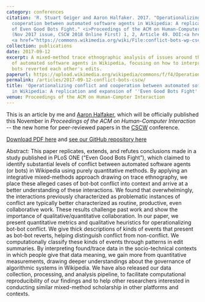 ```yaml
---
category: conferences
citation: 'R. Stuart Geiger and Aaron Halfaker. 2017. "Operationalizing conflict and
  cooperation between automated software agents in Wikipedia: A replication and expansion
  of Even Good Bots Fight." <i>Proceedings of the ACM on Human-Computer Interaction</i>
  (Nov 2017 issue, CSCW 2018 Online First) 1, 2, Article 49. DOI:<a href="https://doi.org/10.1145/3134684">https://doi.org/10.1145/3134684</a>.
  <a href="https://commons.wikimedia.org/wiki/File:conflict-bots-wp-cscw.pdf.">https://commons.wikimedia.org/wiki/File:conflict-bots-wp-cscw.pdf.</a>'
collection: publications
date: 2017-09-12
excerpt: A mixed-method trace ethnographic analysis of issues around the governance
  of automated software agents in Wikipedia, focusing on how to interpret cases where
  bots reverted each other's edits.
paperurl: https://upload.wikimedia.org/wikipedia/commons/f/f4/Operationalizing-conflict-bots-wikipedia-cscw-preprint.pdf
permalink: /articles/2017-09-12-conflict-bots-cscw/
title: 'Operationalizing conflict and cooperation between automated software agents
  in Wikipedia: A replication and expansion of ''Even Good Bots Fight'''
venue: Proceedings of the ACM on Human-Compter Interaction
---
```


This is an article by me and [Aaron Halfaker](https://meta.wikimedia.org/wiki/User:Halfak_(WMF)), which will be officially published this November in _Proceedings of the ACM on Human-Computer Interaction_ -- the new home for peer-reviewed papers in the [CSCW](http://cscw.acm.org/2018) conference.

<a href='https://upload.wikimedia.org/wikipedia/commons/f/f4/Operationalizing-conflict-bots-wikipedia-cscw-preprint.pdf'>Download PDF here</a> and [see our GitHub repository here](https://github.com/halfak/are-the-bots-really-fighting)

Abstract: This paper replicates, extends, and refutes conclusions made in a study published in PLoS ONE (“Even Good Bots Fight”), which claimed to identify substantial levels of conflict between automated software agents (or bots) in Wikipedia using purely quantitative methods. By applying an integrative mixed-methods approach drawing on trace ethnography, we place these alleged cases of bot-bot conflict into context and arrive at a better understanding of these interactions. We found that overwhelmingly, the interactions previously characterized as problematic instances of conflict are typically better characterized as routine, productive, even collaborative work. These results challenge past work and show the importance of qualitative/quantitative collaboration. In our paper, we present quantitative metrics and qualitative heuristics for operationalizing bot-bot conflict. We give thick descriptions of kinds of events that present as bot-bot reverts, helping distinguish conflict from non-conflict. We computationally classify these kinds of events through patterns in edit summaries. By interpreting found/trace data in the socio-technical contexts in which people give that data meaning, we gain more from quantitative measurements, drawing deeper understandings about the governance of algorithmic systems in Wikipedia. We have also released our data collection, processing, and analysis pipeline, to facilitate computational reproducibility of our findings and to help other researchers interested in conducting similar mixed-method scholarship in other platforms and contexts.